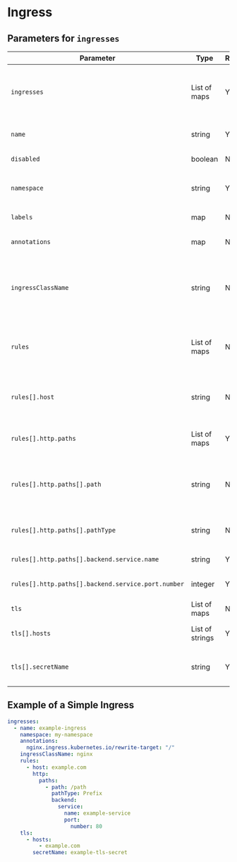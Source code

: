 # Ingress

## Parameters for `ingresses`

| Parameter                                          | Type            | Required | Description                                                                                       |
| -------------------------------------------------- | --------------- | -------- | ------------------------------------------------------------------------------------------------- |
| `ingresses`                                        | List of maps    | Yes      | A list containing Ingress configurations. Each item in the list defines an Ingress.               |
| `name`                                             | string          | Yes      | The name of the Ingress. This field is mandatory.                                                 |
| `disabled`                                          | boolean         | No       | If true, disables the Ingress.                                                                    |
| `namespace`                                        | string          | Yes      | The namespace in which the Ingress should be created.                                             |
| `labels`                                           | map             | No       | Custom labels for the Ingress.                                                                    |
| `annotations`                                      | map             | No       | Annotations for the Ingress metadata.                                                             |
| `ingressClassName`                                 | string          | No       | The ingress class name. If not provided, it defaults to `ingressClassName` in `ingress_defaults`. |
| `rules`                                            | List of maps    | No       | A list of rules for the Ingress. Each rule can include host and HTTP path configurations.         |
| `rules[].host`                                     | string          | No       | The host for the rule. Defaults to `host` in `ingress_defaults` if not provided.                  |
| `rules[].http.paths`                               | List of maps    | Yes      | A list of HTTP paths and backend services.                                                        |
| `rules[].http.paths[].path`                        | string          | No       | The path for the HTTP route. Defaults to `path` in `ingress_defaults` if not provided.            |
| `rules[].http.paths[].pathType`                    | string          | No       | The path type (e.g., `Prefix`, `Exact`). Defaults to `Prefix`.                                    |
| `rules[].http.paths[].backend.service.name`        | string          | Yes      | The name of the backend service.                                                                  |
| `rules[].http.paths[].backend.service.port.number` | integer         | Yes      | The port number for the backend service.                                                          |
| `tls`                                              | List of maps    | No       | A list of TLS configurations.                                                                     |
| `tls[].hosts`                                      | List of strings | Yes      | The hosts for the TLS configuration.                                                              |
| `tls[].secretName`                                 | string          | Yes      | The name of the secret containing the TLS certificate.                                            |

## Example of a Simple Ingress

```yaml
ingresses:
  - name: example-ingress
    namespace: my-namespace
    annotations:
      nginx.ingress.kubernetes.io/rewrite-target: "/"
    ingressClassName: nginx
    rules:
      - host: example.com
        http:
          paths:
            - path: /path
              pathType: Prefix
              backend:
                service:
                  name: example-service
                  port:
                    number: 80
    tls:
      - hosts:
          - example.com
        secretName: example-tls-secret
```

